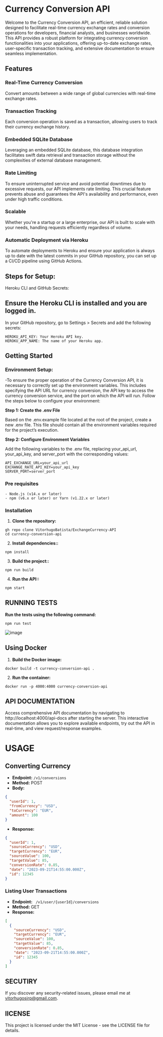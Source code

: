 # Currency Conversion API

Welcome to the Currency Conversion API, an efficient, reliable solution designed to facilitate real-time currency exchange rates and conversion operations for developers, financial analysts, and businesses worldwide. This API provides a robust platform for integrating currency conversion functionalities into your applications, offering up-to-date exchange rates, user-specific transaction tracking, and extensive documentation to ensure seamless implementation.

## Features

### Real-Time Currency Conversion
Convert amounts between a wide range of global currencies with real-time exchange rates.

### Transaction Tracking
Each conversion operation is saved as a transaction, allowing users to track their currency exchange history.

### Embedded SQLite Database
Leveraging an embedded SQLite database, this database integration facilitates swift data retrieval and transaction storage without the complexities of external database management.


### Rate Limiting
To ensure uninterrupted service and avoid potential downtimes due to excessive requests, our API implements rate limiting. This crucial feature prevents abuse and guarantees the API's availability and performance, even under high traffic conditions.

### Scalable
Whether you're a startup or a large enterprise, our API is built to scale with your needs, handling requests efficiently regardless of volume.

### Automatic Deployment via Heroku
To automate deployments to Heroku and ensure your application is always up to date with the latest commits in your GitHub repository, you can set up a CI/CD pipeline using GitHub Actions.

## Steps for Setup:
Heroku CLI and GitHub Secrets:

## Ensure the Heroku CLI is installed and you are logged in.
In your GitHub repository, go to Settings > Secrets and add the following secrets:
```
HEROKU_API_KEY: Your Heroku API key.
HEROKU_APP_NAME: The name of your Heroku app.
```
## Getting Started

### Environment Setup:

-To ensure the proper operation of the Currency Conversion API, it is necessary to correctly set up the environment variables. This includes specifying the API URL for currency conversion, the API key to access the currency conversion service, and the port on which the API will run. Follow the steps below to configure your environment:

**Step 1: Create the .env File**

Based on the .env.example file located at the root of the project, create a new .env file. This file should contain all the environment variables required for the project’s execution.

**Step 2: Configure Environment Variables**

Add the following variables to the .env file, replacing your_api_url, your_api_key, and server_port with the corresponding values:
```
API_EXCHANGE_URL=your_api_url
EXCHANGE_RATE_API_KEY=your_api_key
SERVER_PORT=server_port
```
### Pre requisites
```
- Node.js (v14.x or later)
- npm (v6.x or later) or Yarn (v1.22.x or later)
```

### Installation

1. **Clone the repository:**
```
gh repo clone VitorhugoBatista/ExchangeCurrency-API
cd currency-conversion-api
```
2. **Install dependencies::**
```
npm install
```
3. **Build the project::**
```
npm run build
```
4. **Run the API::**
```
npm start
```
## RUNNING TESTS

**Run the tests using the following command:**
```
npm run test
```
![image](https://github.com/VitorhugoBatista/ExchangeCurrency-API/assets/62615687/18b9b385-5dc2-4841-ba88-a92f76dd6be0)


## Using Docker

1. **Build the Docker image:**
```
docker build -t currency-conversion-api .
```
2. **Run the container:**
```
docker run -p 4000:4000 currency-conversion-api
```

## API DOCUMENTATION

Access comprehensive API documentation by navigating to http://localhost:4000/api-docs after starting the server. This interactive documentation allows you to explore available endpoints, try out the API in real-time, and view request/response examples.

# USAGE

## Converting Currency

- **Endpoint:** `/v1/conversions`
- **Method:** POST
- **Body:**

```json
{
  "userId": 1,
  "fromCurrency": "USD",
  "toCurrency": "EUR",
  "amount": 100
}
```

- **Response:**
```json
{
  "userId": 1,
  "sourceCurrency": "USD",
  "targetCurrency": "EUR",
  "sourceValue": 100,
  "targetValue": 85,
  "conversionRate": 0.85,
  "date": "2023-09-21T14:55:00.000Z",
  "id": 12345
}
```

### Listing User Transactions

- **Endpoint:** ` /v1/user/{userId}/conversions`
- **Method:** GET
- **Response:**
```json
[
  {
    "sourceCurrency": "USD",
    "targetCurrency": "EUR",
    "sourceValue": 100,
    "targetValue": 85,
    "conversionRate": 0.85,
    "date": "2023-09-21T14:55:00.000Z",
    "id": 12345
  }
]
```
## SECUTIRY
If you discover any security-related issues, please email me at vitorhugosjrp@gmail.com.

## lICENSE

This project is licensed under the MIT License - see the LICENSE file for details.


